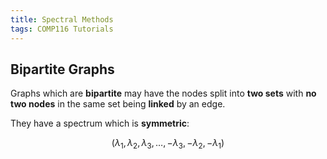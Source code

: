 ```yaml
---
title: Spectral Methods
tags: COMP116 Tutorials
---
```

## Bipartite Graphs
Graphs which are **bipartite** may have the nodes split into **two sets** with **no two nodes** in the same set being **linked** by an edge.

They have a spectrum which is **symmetric**:

$$(\lambda_1,\lambda_2,\lambda_3,\ldots,-\lambda_3,-\lambda_2,-\lambda_1)$$